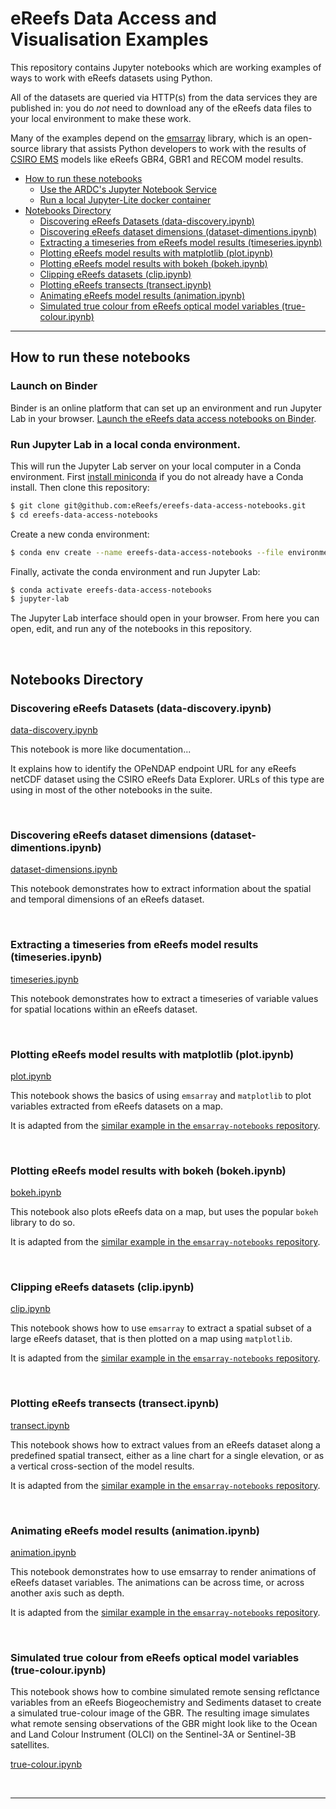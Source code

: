 # eReefs Data Access and Visualisation Examples

This repository contains Jupyter notebooks which are working examples
of ways to work with eReefs datasets using Python.

All of the datasets are queried via HTTP(s) from the data services
they are published in:  you do *not* need to download any of the eReefs
data files to your local environment to make these work.

Many of the examples depend on the [emsarray](https://emsarray.readthedocs.io/) library, which is an open-source library that assists Python developers to work with the results of [CSIRO EMS](https://github.com/csiro-coasts/ems/) models like eReefs GBR4, GBR1 and RECOM model results.

- [How to run these notebooks](#how-to-run-these-notebooks)
  - [Use the ARDC's Jupyter Notebook Service](#use-the-ardcs-jupyter-notebook-service)
  - [Run a local Jupyter-Lite docker container](#run-a-local-jupyter-lite-docker-container)
- [Notebooks Directory](#notebooks-directory)
  - [Discovering eReefs Datasets (data-discovery.ipynb)](#discovering-ereefs-datasets-data-discoveryipynb)
  - [Discovering eReefs dataset dimensions (dataset-dimentions.ipynb)](#discovering-ereefs-dataset-dimensions-dataset-dimentionsipynb)
  - [Extracting a timeseries from eReefs model results (timeseries.ipynb)](#extracting-a-timeseries-from-ereefs-model-results-timeseriesipynb)
  - [Plotting eReefs model results with matplotlib (plot.ipynb)](#plotting-ereefs-model-results-with-matplotlib-plotipynb)
  - [Plotting eReefs model results with bokeh (bokeh.ipynb)](#plotting-ereefs-model-results-with-bokeh-bokehipynb)
  - [Clipping eReefs datasets (clip.ipynb)](#clipping-ereefs-datasets-clipipynb)
  - [Plotting eReefs transects (transect.ipynb)](#plotting-ereefs-transects-transectipynb)
  - [Animating eReefs model results (animation.ipynb)](#animating-ereefs-model-results-animationipynb)
  - [Simulated true colour from eReefs optical model variables (true-colour.ipynb)](#simulated-true-colour-from-ereefs-optical-model-variables-true-colouripynb)

---

## How to run these notebooks

### Launch on Binder

Binder is an online platform that can set up an environment and run Jupyter Lab in your browser.
[Launch the eReefs data access notebooks on Binder](https://mybinder.org/v2/gh/eReefs/ereefs-data-access-notebooks/HEAD).

### Run Jupyter Lab in a local conda environment.

This will run the Jupyter Lab server on your local computer in a Conda environment.
First [install miniconda](https://docs.anaconda.com/miniconda/install/)
if you do not already have a Conda install.
Then clone this repository:

```bash
$ git clone git@github.com:eReefs/ereefs-data-access-notebooks.git
$ cd ereefs-data-access-notebooks
```

Create a new conda environment:

```bash
$ conda env create --name ereefs-data-access-notebooks --file environment.yml
```

Finally, activate the conda environment and run Jupyter Lab:

```bash
$ conda activate ereefs-data-access-notebooks
$ jupyter-lab
```

The Jupyter Lab interface should open in your browser.
From here you can open, edit, and run any of the notebooks in this repository.

&nbsp;

## Notebooks Directory

### Discovering eReefs Datasets (data-discovery.ipynb)

[data-discovery.ipynb](./data-discovery.ipynb)

This notebook is more like documentation...

It explains how to identify the OPeNDAP endpoint URL for any eReefs netCDF dataset using the CSIRO eReefs Data Explorer.  URLs of this type are using in most of the other notebooks in the suite.

&nbsp;

### Discovering eReefs dataset dimensions (dataset-dimentions.ipynb)

[dataset-dimensions.ipynb](./dataset-dimensions.ipynb)

This notebook demonstrates how to extract information about the spatial and temporal dimensions of an eReefs dataset.

&nbsp;

### Extracting a timeseries from eReefs model results (timeseries.ipynb)

[timeseries.ipynb](./timeseries.ipynb)

This notebook demonstrates how to extract a timeseries of variable values for spatial locations within an eReefs dataset.

&nbsp;

### Plotting eReefs model results with matplotlib (plot.ipynb)

[plot.ipynb](./plot.ipynb)

This notebook shows the basics of using `emsarray` and `matplotlib` to plot variables extracted from eReefs datasets on a map.

It is adapted from the [similar example in the `emsarray-notebooks` repository](hhttps://github.com/csiro-coasts/emsarray-notebooks/blob/master/plot.ipynb).

&nbsp;

### Plotting eReefs model results with bokeh (bokeh.ipynb)

[bokeh.ipynb](./bokeh.ipynb)

This notebook also plots eReefs data on a map, but uses the popular `bokeh`
library to do so.

It is adapted from the [similar example in the `emsarray-notebooks` repository](hhttps://github.com/csiro-coasts/emsarray-notebooks/blob/master/bokeh.ipynb).

&nbsp;

### Clipping eReefs datasets (clip.ipynb)

[clip.ipynb](./clip.ipynb)

This notebook shows how to use `emsarray` to extract a spatial subset of a large eReefs dataset, that is then plotted on a map using `matplotlib`.

It is adapted from the [similar example in the `emsarray-notebooks` repository](hhttps://github.com/csiro-coasts/emsarray-notebooks/blob/master/clip.ipynb).

&nbsp;

### Plotting eReefs transects (transect.ipynb)

[transect.ipynb](./transect.ipynb)

This notebook shows how to extract values from an eReefs dataset along a predefined spatial transect, either as a line chart for a single elevation, or as a vertical cross-section of the model results.

It is adapted from the [similar example in the `emsarray-notebooks` repository](hhttps://github.com/csiro-coasts/emsarray-notebooks/blob/master/transect.ipynb).

&nbsp;

### Animating eReefs model results (animation.ipynb)

[animation.ipynb](./animation.ipynb)

This notebook demonstrates how to use emsarray to render animations of eReefs dataset variables. The animations can be across time, or across another axis such as depth.

It is adapted from the [similar example in the `emsarray-notebooks` repository](hhttps://github.com/csiro-coasts/emsarray-notebooks/blob/master/animation.ipynb).

&nbsp;

### Simulated true colour from eReefs optical model variables (true-colour.ipynb)

This notebook shows how to combine simulated remote sensing reflctance variables from an eReefs Biogeochemistry and Sediments dataset to create a simulated true-colour image of the GBR. The resulting image simulates what remote sensing observations of the GBR might look like to the Ocean and Land Colour Instrument (OLCI) on the Sentinel-3A or Sentinel-3B satellites.

[true-colour.ipynb](./true-colour.ipynb)

&nbsp;

---

